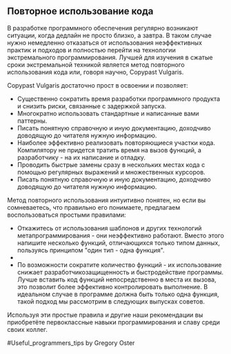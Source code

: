 ## Повторное использование кода

В разработке программного обеспечения регулярно возникают ситуации, когда дедлайн не просто близко, а завтра. В таком случае нужно немедленно отказаться от использования неэффективных практик и подходов и полностью перейти на технологии экстремального программирования. Лучшей для изучения в сжатые сроки экстремальной техникой является метод повторного использования кода или, говоря научно, Copypast Vulgaris.

Copypast Vulgaris достаточно прост в освоении и позволяет:

- Существенно сократить время разработки программного продукта и снизить риски, связанные с задержкой запуска.
- Многократно использовать стандартные и написанные вами паттерны.
- Писать понятную справочную и иную документацию, доходчиво доводящую до читателя нужную информацию.
- Наиболее эффективно реализовать повторяющиеся участки кода. Компилятору не придется тратить время на вызов функций, а разработчику - на их написание и отладку.
- Проводить быстрые замены сразу в нескольких местах кода с помощью регулярных выражений и множественных курсоров.
- Писать понятную справочную и иную документацию, доходчиво доводящую до читателя нужную информацию.

Метод повторного использования интуитивно понятен, но если вы сомневаетесь, что правильно его понимаете, предлагаем воспользоваться простыми правилами:

- Откажитесь от использования шаблонов и других технологий метапрограммирования - они неэффективно работают. Вместо этого напишите несколько функций, отличающихся только типом данных, пользуясь принципом "один тип - одна функция".
-  
- По возможности сократите количество функций - их использование снижает разработчикозащищенность и быстродействие программы. Лучше вставить код функций непосредственно в места их вызова, это позволит более эффективно контролировать выполнение. В идеальном случае в программе должна быть только одна функция, такой подход мы рассмотрим в следующих выпусках советов.

Используя эти простые правила и другие наши рекомендации вы приобретёте первоклассные навыки программирования и славу среди своих коллег.

\#Useful_programmers_tips by Gregory Oster
